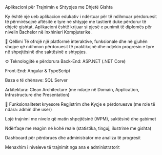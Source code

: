 Aplikacioni për Trajnimin e Shtypjes me Dhjetë Gishta

Ky është një ueb aplikacion edukativ i ndërtuar për të ndihmuar përdoruesit të përmirësojnë aftësitë e tyre në shtypje me tastierë duke përdorur të dhjetë gishtat. Aplikacioni është krijuar si pjesë e punimit të diplomës për nivelin Bachelor në Inxhinieri Kompjuterike.

🧠 Qëllimi
Të ofrojë një platformë interaktive, funksionale dhe në gjuhën shqipe që ndihmon përdoruesit të praktikojnë dhe ndjekin progresin e tyre në shpejtësinë dhe saktësinë e shtypjes.

⚙️ Teknologjitë e përdorura
Back-End: ASP.NET (.NET Core)

Front-End: Angular & TypeScript

Baza e të dhënave: SQL Server

Arkitektura: Clean Architecture (me ndarje në Domain, Application, Infrastructure dhe Presentation)

🔑 Funksionalitetet kryesore
Regjistrim dhe Kyçje e përdoruesve (me role të ndara: admin dhe user)

Lojë trajnimi me nivele që matin shpejtësinë (WPM), saktësinë dhe gabimet

Ndërfaqe me reagim në kohë reale (statistika, tinguj, ilustrime me gishta)

Dashboard për përdorues dhe administrator me analiza të progresit

Menaxhim i niveleve të trajnimit nga ana e administratorit

